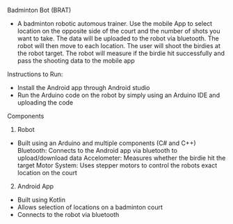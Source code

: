 Badminton Bot (BRAT)

- A badminton robotic automous trainer. Use the mobile App to select location on the opposite side of the court and the number of shots you want to take. The data will be uploaded to the robot via bluetooth. The robot will then move to each location. The user will shoot the birdies at the robot target. The robot will measure if the birdie hit successfully and pass the shooting data to the mobile app


Instructions to Run:
- Install the Android app through Android studio
- Run the Arduino code on the robot by simply using an Arduino IDE and uploading the code


Components

1. Robot
- Built using an Arduino and multiple components (C# and C++)
Bluetooth: Connects to the Android app via bluetooth to upload/download data
Accelometer: Measures whether the birdie hit the target
Motor System: Uses stepper motors to control the robots exact location on the court


2. Android App
- Built using Kotlin
- Allows selection of locations on a badminton court
- Connects to the robot via bluetooth

